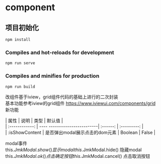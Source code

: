 # component

## 项目初始化
```
npm install
```

### Compiles and hot-reloads for development
```
npm run serve
```

### Compiles and minifies for production
```
npm run build
```
改组件基于iview，grid组件代码的基础上进行的二次封装   
基本功能参考iview的grid组件 https://www.iviewui.com/components/grid   
新功能  

|       属性     |             说明              |   类型   |     默认值   |  
| :------------: | ---- ------------------------| :------: | :---------:  |  
| :isShowContent | 是否弹出modal展示点击的dom元素 | Boolean  |     False    |  

modal事件  
this.$JmkModal.show()    显示modal  
this.$JmkModal.hide()    隐藏modal  
this.$JmkModal.ok()      点击确定按钮  
this.$JmkModal.cancel()  点击取消按钮
